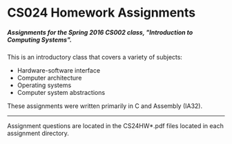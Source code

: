 CS024 Homework Assignments
=======================
##### Assignments for the Spring 2016 CS002 class, **"Introduction to Computing Systems"**.

This is an introductory class that covers a variety of subjects:
* Hardware-software interface
* Computer architecture
* Operating systems
* Computer system abstractions

These assignments were written primarily in C and Assembly (IA32).

----
Assignment questions are located in the CS24HW*.pdf files located in each assignment directory.
